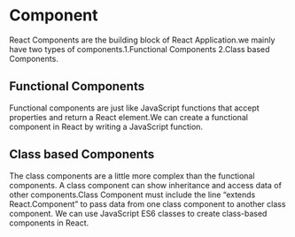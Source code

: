 # Component
React Components are the building block of React Application.we mainly have two types of components.1.Functional Components 2.Class based Components.

## Functional Components
Functional components are just like JavaScript functions that accept properties and return a React element.We can create a functional component in React by writing a JavaScript function.

## Class based Components
The class components are a little more complex than the functional components. A class component can show inheritance and access data of other components.Class Component must include the line “extends React.Component” to pass data from one class component to another class component. We can use JavaScript ES6 classes to create class-based components in React.
